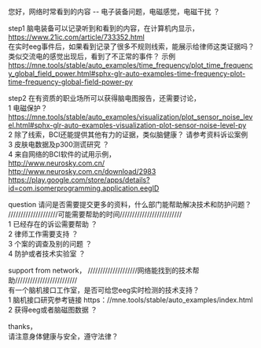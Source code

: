 
您好，网络时常看到的内容 -- 电子装备问题，电磁感觉，电磁干扰 ？
  
step1
脑电装备可以记录听到和看到的内容，在计算机内显示， https://www.21ic.com/article/733352.html  
在实时eeg事件后，如果看到记录了很多不规则线索，能展示给律师这类证据吗？  类似交流电的感觉出现后，看到了不正常的事件？ 
示例  
https://mne.tools/stable/auto_examples/time_frequency/plot_time_frequency_global_field_power.html#sphx-glr-auto-examples-time-frequency-plot-time-frequency-global-field-power-py

step2 
在有资质的职业场所可以获得脑电图报告，还需要讨论，   
1 电磁保护？ https://mne.tools/stable/auto_examples/visualization/plot_sensor_noise_level.html#sphx-glr-auto-examples-visualization-plot-sensor-noise-level-py  
2 除了线索，BCI还能提供其他有力的证据，类似脑健康？   请参考资料诉讼案例    
3 皮肤电数据及p300测谎研究 ？    
4 来自网络的BCI软件的试用示例，    
http://www.neurosky.com.cn/   
http://www.neurosky.com.cn/download/2983    
https://play.google.com/store/apps/details?id=com.isomerprogramming.application.eegID   


question  请问是否需要提交更多的资料，什么部门能帮助解决技术和防护问题？ 
////////////////////可能需要帮助的时间/////////////////////////  
1 已经存在的诉讼需要帮助 ？   
2 律师工作需要支持 ？      
3 个案的调查及别的问题 ？    
4 防护或者技术实验室 ？   

support from network，  ////////////////////网络能找到的技术帮助/////////////////////////  
有一个脑机接口工作室，是否可给您eeg实时检测的技术支持？   
1 脑机接口研究参考链接  https：//mne.tools/stable/auto_examples/index.html   
2 获得eeg或者脑磁图数据 ？   



thanks，   
请注意身体健康与安全，遵守法律？    
